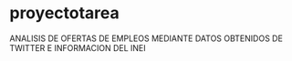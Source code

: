 # proyectotarea
ANALISIS DE OFERTAS DE EMPLEOS MEDIANTE DATOS OBTENIDOS DE TWITTER E INFORMACION DEL INEI

